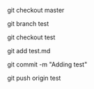 git checkout master

git branch test

git checkout test

git add test.md

git commit -m "Adding test"

git push origin test
